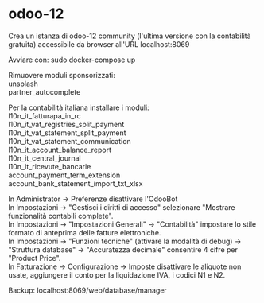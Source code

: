 # odoo-12

Crea un istanza di odoo-12 community (l'ultima versione con la contabilità gratuita) accessibile da browser all'URL localhost:8069

Avviare con:
sudo docker-compose up

Rimuovere moduli sponsorizzati:  
unsplash  
partner_autocomplete

Per la contabilità italiana installare i moduli:  
l10n_it_fatturapa_in_rc  
l10n_it_vat_registries_split_payment  
l10n_it_vat_statement_split_payment  
l10n_it_vat_statement_communication  
l10n_it_account_balance_report  
l10n_it_central_journal  
l10n_it_ricevute_bancarie  
account_payment_term_extension  
account_bank_statement_import_txt_xlsx  

In Administrator -> Preferenze disattivare l'OdooBot  
In Impostazioni -> "Gestisci i diritti di accesso" selezionare "Mostrare funzionalità contabili complete".  
In Impostazioni -> "Impostazioni Generali" -> "Contabilità" impostare lo stile formato di anteprima delle fatture elettroniche.  
In Impostazioni -> "Funzioni tecniche" (attivare la modalità di debug) -> "Struttura database" -> "Accuratezza decimale" consentire 4 cifre per "Product Price".  
In Fatturazione -> Configurazione -> Imposte disattivare le aliquote non usate, aggiungere il conto per la liquidazione IVA, i codici N1 e N2.  

Backup:
localhost:8069/web/database/manager
